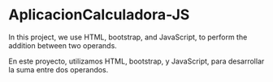 # AplicacionCalculadora-JS

In this project, we use HTML, bootstrap, and JavaScript, to perform the addition between two operands.

En este proyecto, utilizamos HTML, bootstrap, y JavaScript, para desarrollar la suma  entre dos operandos.
